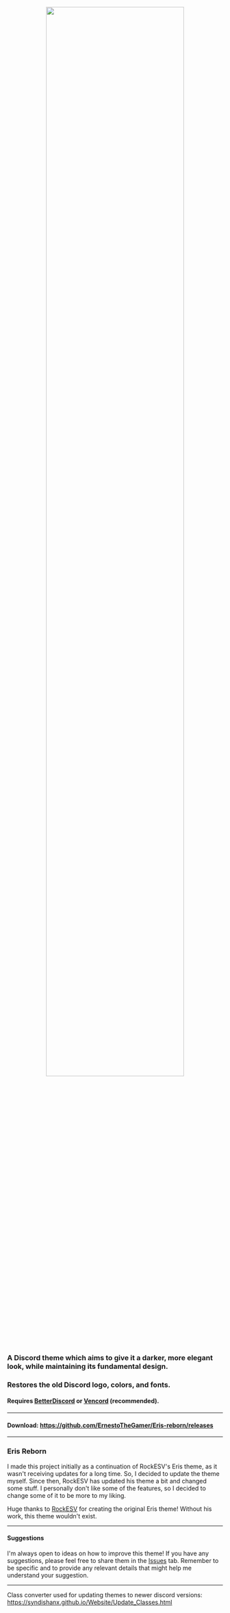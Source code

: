 <p align="center"><a align="center" href="https://betterdiscord.app/theme/Eris"><img align="center" src="https://raw.githubusercontent.com/RockESV/Eris/main/assets/logo/eris-logo-readme.svg" width=80% height=80%></a></p>

### A Discord theme which aims to give it a darker, more elegant look, while maintaining its fundamental design.
### Restores the old Discord logo, colors, and fonts.

#### Requires [BetterDiscord](https://betterdiscord.app/) or [Vencord](https://vencord.dev/) (recommended).

- - -

#### Download: https://github.com/ErnestoTheGamer/Eris-reborn/releases

- - -

### Eris Reborn

I made this project initially as a continuation of RockESV's Eris theme, as it wasn't receiving updates for a long time. So, I decided to update the theme myself. Since then, RockESV has updated his theme a bit and changed some stuff. I personally don't like some of the features, so I decided to change some of it to be more to my liking.

Huge thanks to [RockESV](https://github.com/RockESV) for creating the original Eris theme! Without his work, this theme wouldn't exist.

- - -

#### Suggestions

I'm always open to ideas on how to improve this theme! If you have any suggestions, please feel free to share them in the [Issues](https://github.com/ErnestoTheGamer/Eris-reborn/issues) tab. Remember to be specific and to provide any relevant details that might help me understand your suggestion.

- - -

Class converter used for updating themes to newer discord versions: https://syndishanx.github.io/Website/Update_Classes.html
